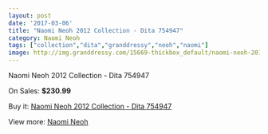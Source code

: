 ```yaml
---
layout: post
date: '2017-03-06'
title: "Naomi Neoh 2012 Collection - Dita 754947"
category: Naomi Neoh
tags: ["collection","dita","granddressy","neoh","naomi"]
image: http://img.granddressy.com/15669-thickbox_default/naomi-neoh-2012-collection-dita-754947.jpg
---
```

Naomi Neoh 2012 Collection - Dita 754947

On Sales: **$230.99**
<a href="https://www.granddressy.com/en/naomi-neoh/14698-naomi-neoh-2012-collection-dita-754947.html"><amp-img layout="responsive" width="600" height="600" src="//img.granddressy.com/15669-thickbox_default/naomi-neoh-2012-collection-dita-754947.jpg" alt="Naomi Neoh 2012 Collection - Dita 754947 0" /></a>

Buy it: [Naomi Neoh 2012 Collection - Dita 754947](https://www.granddressy.com/en/naomi-neoh/14698-naomi-neoh-2012-collection-dita-754947.html "Naomi Neoh 2012 Collection - Dita 754947")

View more: [Naomi Neoh](https://www.granddressy.com/en/8-naomi-neoh "Naomi Neoh")